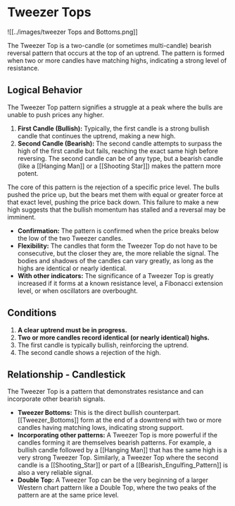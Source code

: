 # Tweezer Tops

![[../images/tweezer Tops and Bottoms.png]]

The Tweezer Top is a two-candle (or sometimes multi-candle) bearish reversal pattern that occurs at the top of an uptrend. The pattern is formed when two or more candles have matching highs, indicating a strong level of resistance.

## Logical Behavior

The Tweezer Top pattern signifies a struggle at a peak where the bulls are unable to push prices any higher.

1.  **First Candle (Bullish):** Typically, the first candle is a strong bullish candle that continues the uptrend, making a new high.
2.  **Second Candle (Bearish):** The second candle attempts to surpass the high of the first candle but fails, reaching the exact same high before reversing. The second candle can be of any type, but a bearish candle (like a [[Hanging Man]] or a [[Shooting Star]]) makes the pattern more potent.

The core of this pattern is the rejection of a specific price level. The bulls pushed the price up, but the bears met them with equal or greater force at that exact level, pushing the price back down. This failure to make a new high suggests that the bullish momentum has stalled and a reversal may be imminent.

- **Confirmation:** The pattern is confirmed when the price breaks below the low of the two Tweezer candles.
- **Flexibility:** The candles that form the Tweezer Top do not have to be consecutive, but the closer they are, the more reliable the signal. The bodies and shadows of the candles can vary greatly, as long as the highs are identical or nearly identical.
- **With other indicators:** The significance of a Tweezer Top is greatly increased if it forms at a known resistance level, a Fibonacci extension level, or when oscillators are overbought.

## Conditions

1.  **A clear uptrend must be in progress.**
2.  **Two or more candles record identical (or nearly identical) highs.**
3.  The first candle is typically bullish, reinforcing the uptrend.
4.  The second candle shows a rejection of the high.

## Relationship - Candlestick

The Tweezer Top is a pattern that demonstrates resistance and can incorporate other bearish signals.

- **Tweezer Bottoms:** This is the direct bullish counterpart. [[Tweezer_Bottoms]] form at the end of a downtrend with two or more candles having matching lows, indicating strong support.
- **Incorporating other patterns:** A Tweezer Top is more powerful if the candles forming it are themselves bearish patterns. For example, a bullish candle followed by a [[Hanging Man]] that has the same high is a very strong Tweezer Top. Similarly, a Tweezer Top where the second candle is a [[Shooting_Star]] or part of a [[Bearish_Engulfing_Pattern]] is also a very reliable signal.
- **Double Top:** A Tweezer Top can be the very beginning of a larger Western chart pattern like a Double Top, where the two peaks of the pattern are at the same price level.
